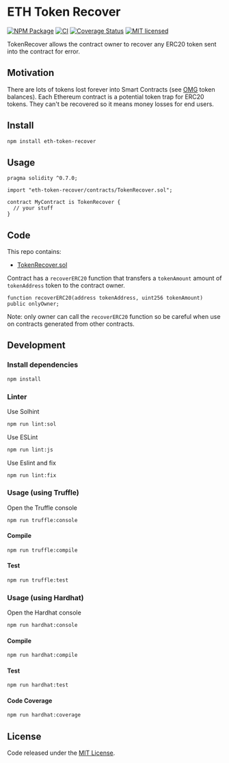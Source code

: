 # ETH Token Recover

[![NPM Package](https://img.shields.io/npm/v/eth-token-recover.svg?style=flat-square)](https://www.npmjs.org/package/eth-token-recover)
[![CI](https://github.com/vittominacori/eth-token-recover/workflows/CI/badge.svg?branch=master)](https://github.com/vittominacori/eth-token-recover/actions/)
[![Coverage Status](https://coveralls.io/repos/github/vittominacori/eth-token-recover/badge.svg?branch=master)](https://coveralls.io/github/vittominacori/eth-token-recover?branch=master)
[![MIT licensed](https://img.shields.io/github/license/vittominacori/eth-token-recover.svg)](https://github.com/vittominacori/eth-token-recover/blob/master/LICENSE)

TokenRecover allows the contract owner to recover any ERC20 token sent into the contract for error.

## Motivation

There are lots of tokens lost forever into Smart Contracts (see [OMG](https://etherscan.io/address/0xd26114cd6ee289accf82350c8d8487fedb8a0c07) token balances).
Each Ethereum contract is a potential token trap for ERC20 tokens. They can't be recovered so it means money losses for end users.

## Install

```bash
npm install eth-token-recover
```

## Usage

```solidity
pragma solidity ^0.7.0;

import "eth-token-recover/contracts/TokenRecover.sol";

contract MyContract is TokenRecover {
  // your stuff
}
```

## Code

This repo contains:

* [TokenRecover.sol](https://github.com/vittominacori/eth-token-recover/blob/master/contracts/TokenRecover.sol)

Contract has a `recoverERC20` function that transfers a `tokenAmount` amount of `tokenAddress` token to the contract owner.

```solidity
function recoverERC20(address tokenAddress, uint256 tokenAmount) public onlyOwner;
```

Note: only owner can call the `recoverERC20` function so be careful when use on contracts generated from other contracts.

## Development

### Install dependencies

```bash
npm install
```

### Linter

Use Solhint

```bash
npm run lint:sol
```

Use ESLint

```bash
npm run lint:js
```

Use Eslint and fix

```bash
npm run lint:fix
```

### Usage (using Truffle)

Open the Truffle console

```bash
npm run truffle:console
```

#### Compile

```bash
npm run truffle:compile
```

#### Test

```bash
npm run truffle:test
```

### Usage (using Hardhat)

Open the Hardhat console

```bash
npm run hardhat:console
```

#### Compile

```bash
npm run hardhat:compile
```

#### Test

```bash
npm run hardhat:test
```

#### Code Coverage

```bash
npm run hardhat:coverage
```

## License

Code released under the [MIT License](./LICENSE).
